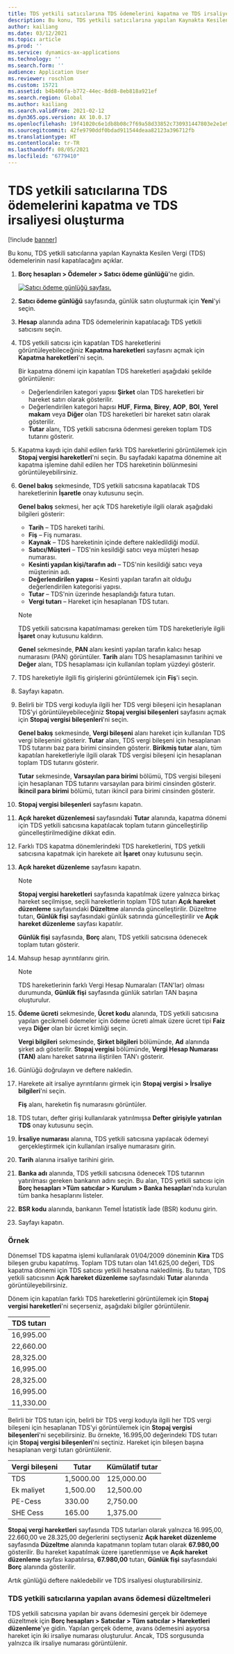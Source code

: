 ```yaml
---
title: TDS yetkili satıcılarına TDS ödemelerini kapatma ve TDS irsaliyesi oluşturma
description: Bu konu, TDS yetkili satıcılarına yapılan Kaynakta Kesilen Vergi (TDS) ödemelerinin nasıl kapatılacağını açıklar.
author: kailiang
ms.date: 03/12/2021
ms.topic: article
ms.prod: ''
ms.service: dynamics-ax-applications
ms.technology: ''
ms.search.form: ''
audience: Application User
ms.reviewer: roschlom
ms.custom: 15721
ms.assetid: b4b406fa-b772-44ec-8dd8-8eb818a921ef
ms.search.region: Global
ms.author: kailiang
ms.search.validFrom: 2021-02-12
ms.dyn365.ops.version: AX 10.0.17
ms.openlocfilehash: 19f41020c6e1db8b08c7f69a58d33852c730931447803e2e1e970b1c293b6acd
ms.sourcegitcommit: 42fe9790ddf0bdad911544deaa82123a396712fb
ms.translationtype: HT
ms.contentlocale: tr-TR
ms.lasthandoff: 08/05/2021
ms.locfileid: "6779410"
---
```

# <a name="settle-tds-payments-to-tds-authority-vendors-and-generate-tds-challan"></a>TDS yetkili satıcılarına TDS ödemelerini kapatma ve TDS irsaliyesi oluşturma

[!include [banner](../includes/banner.md)]

Bu konu, TDS yetkili satıcılarına yapılan Kaynakta Kesilen Vergi (TDS) ödemelerinin nasıl kapatılacağını açıklar.

1. **Borç hesapları \> Ödemeler \> Satıcı ödeme günlüğü**'ne gidin.

    [![Satıcı ödeme günlüğü sayfası.](./media/apac-ind-TDS-51.png)](./media/apac-ind-TDS-51.png)

2. **Satıcı ödeme günlüğü** sayfasında, günlük satırı oluşturmak için **Yeni**'yi seçin.
3. **Hesap** alanında adına TDS ödemelerinin kapatılacağı TDS yetkili satıcısını seçin.
4. TDS yetkili satıcısı için kapatılan TDS hareketlerini görüntüleyebileceğiniz **Kapatma hareketleri** sayfasını açmak için **Kapatma hareketleri**'ni seçin.

    Bir kapatma dönemi için kapatılan TDS hareketleri aşağıdaki şekilde görüntülenir:

    - Değerlendirilen kategori yapısı **Şirket** olan TDS hareketleri bir hareket satırı olarak gösterilir.
    - Değerlendirilen kategori hapısı **HUF**, **Firma**, **Birey**, **AOP**, **BOI**, **Yerel makam** veya **Diğer** olan TDS hareketleri bir hareket satırı olarak gösterilir.
    - **Tutar** alanı, TDS yetkili satıcısına ödenmesi gereken toplam TDS tutarını gösterir.

5. Kapatma kaydı için dahil edilen farklı TDS hareketlerini görüntülemek için **Stopaj vergisi hareketleri**'ni seçin. Bu sayfadaki kapatma dönemine ait kapatma işlemine dahil edilen her TDS hareketinin bölünmesini görüntüleyebilirsiniz.
6. **Genel bakış** sekmesinde, TDS yetkili satıcısına kapatılacak TDS hareketlerinin **İşaretle** onay kutusunu seçin.

    **Genel bakış** sekmesi, her açık TDS hareketiyle ilgili olarak aşağıdaki bilgileri gösterir:

    - **Tarih** – TDS hareketi tarihi.
    - **Fiş** – Fiş numarası.
    - **Kaynak** – TDS hareketinin içinde deftere nakledildiği modül.
    - **Satıcı/Müşteri** – TDS'nin kesildiği satıcı veya müşteri hesap numarası.
    - **Kesinti yapılan kişi/tarafın adı** – TDS'nin kesildiği satıcı veya müşterinin adı.
    - **Değerlendirilen yapısı** – Kesinti yapılan tarafın ait olduğu değerlendirilen kategorisi yapısı.
    - **Tutar** – TDS'nin üzerinde hesaplandığı fatura tutarı.
    - **Vergi tutarı** – Hareket için hesaplanan TDS tutarı.

    > [!NOTE]
    > TDS yetkili satıcısına kapatılmaması gereken tüm TDS hareketleriyle ilgili **İşaret** onay kutusunu kaldırın.

    **Genel** sekmesinde, **PAN** alanı kesinti yapılan tarafın kalıcı hesap numarasını (PAN) görüntüler. **Tarih** alanı TDS hesaplamasının tarihini ve **Değer** alanı, TDS hesaplaması için kullanılan toplam yüzdeyi gösterir.

7. TDS hareketiyle ilgili fiş girişlerini görüntülemek için **Fiş**'i seçin.
8. Sayfayı kapatın.
10. Belirli bir TDS vergi koduyla ilgili her TDS vergi bileşeni için hesaplanan TDS'yi görüntüleyebileceğiniz **Stopaj vergisi bileşenleri** sayfasını açmak için **Stopaj vergisi bileşenleri**'ni seçin.

    **Genel bakış** sekmesinde, **Vergi bileşeni** alanı hareket için kullanılan TDS vergi bileşenini gösterir. **Tutar** alanı, TDS vergi bileşeni için hesaplanan TDS tutarını baz para birimi cinsinden gösterir. **Birikmiş tutar** alanı, tüm kapatılan hareketleriyle ilgili olarak TDS vergisi bileşeni için hesaplanan toplam TDS tutarını gösterir.

    **Tutar** sekmesinde, **Varsayılan para birimi** bölümü, TDS vergisi bileşeni için hesaplanan TDS tutarını varsayılan para birimi cinsinden gösterir. **İkincil para birimi** bölümü, tutarı ikincil para birimi cinsinden gösterir.

11. **Stopaj vergisi bileşenleri** sayfasını kapatın.
12. **Açık hareket düzenlemesi** sayfasındaki **Tutar** alanında, kapatma dönemi için TDS yetkili satıcısına kapatılacak toplam tutarın güncelleştirilip güncelleştirilmediğine dikkat edin.
13. Farklı TDS kapatma dönemlerindeki TDS hareketlerini, TDS yetkili satıcısına kapatmak için harekete ait **İşaret** onay kutusunu seçin.
14. **Açık hareket düzenleme** sayfasını kapatın.

    > [!NOTE]
    > **Stopaj vergisi hareketleri** sayfasında kapatılmak üzere yalnızca birkaç hareket seçilmişse, seçili hareketlerin toplam TDS tutarı **Açık hareket düzenleme** sayfasındaki **Düzeltme** alanında güncelleştirilir. Düzeltme tutarı, **Günlük fişi** sayfasındaki günlük satırında güncelleştirilir ve **Açık hareket düzenleme** sayfası kapatılır.

    **Günlük fişi** sayfasında, **Borç** alanı, TDS yetkili satıcısına ödenecek toplam tutarı gösterir.

15. Mahsup hesap ayrıntılarını girin.

    > [!NOTE]
    > TDS hareketlerinin farklı Vergi Hesap Numaraları (TAN'lar) olması durumunda, **Günlük fişi** sayfasında günlük satırları TAN başına oluşturulur.

16. **Ödeme ücreti** sekmesinde, **Ücret kodu** alanında, TDS yetkili satıcısına yapılan gecikmeli ödemeler için ödeme ücreti almak üzere ücret tipi **Faiz** veya **Diğer** olan bir ücret kimliği seçin.

    **Vergi bilgileri** sekmesinde, **Şirket bilgileri** bölümünde, **Ad** alanında şirket adı gösterilir. **Stopaj vergisi** bölümünde, **Vergi Hesap Numarası (TAN)** alanı hareket satırına iliştirilen TAN'ı gösterir.

17. Günlüğü doğrulayın ve deftere nakledin.
18. Harekete ait irsaliye ayrıntılarını girmek için **Stopaj vergisi \> İrsaliye bilgileri**'ni seçin.

    **Fiş** alanı, hareketin fiş numarasını görüntüler.
    
19. TDS tutarı, defter girişi kullanılarak yatırılmışsa **Defter girişiyle yatırılan TDS** onay kutusunu seçin.
20. **İrsaliye numarası** alanına, TDS yetkili satıcısına yapılacak ödemeyi gerçekleştirmek için kullanılan irsaliye numarasını girin.
21. **Tarih** alanına irsaliye tarihini girin.
22. **Banka adı** alanında, TDS yetkili satıcısına ödenecek TDS tutarının yatırılması gereken bankanın adını seçin. Bu alan, TDS yetkili satıcısı için **Borç hesapları \>Tüm satıcılar \> Kurulum \> Banka hesapları**'nda kurulan tüm banka hesaplarını listeler.
23. **BSR kodu** alanında, bankanın Temel İstatistik İade (BSR) kodunu girin.
24. Sayfayı kapatın.

### <a name="example"></a>Örnek

Dönemsel TDS kapatma işlemi kullanılarak 01/04/2009 döneminin **Kira** TDS bileşen grubu kapatılmış. Toplam TDS tutarı olan 141.625,00 değeri, TDS kapatma dönemi için TDS satıcısı yetkili hesabına nakledilmiş. Bu tutarı, TDS yetkili satıcısının **Açık hareket düzenleme** sayfasındaki **Tutar** alanında görüntüleyebilirsiniz.

Dönem için kapatılan farklı TDS hareketlerini görüntülemek için **Stopaj vergisi hareketleri**'ni seçerseniz, aşağıdaki bilgiler görüntülenir.

| TDS tutarı |
|------------|
| 16,995.00  |
| 22,660.00  |
| 28,325.00  |
| 16,995.00  |
| 28,325.00  |
| 16,995.00  |
| 11,330.00  |

Belirli bir TDS tutarı için, belirli bir TDS vergi koduyla ilgili her TDS vergi bileşeni için hesaplanan TDS'yi görüntülemek için **Stopaj vergisi bileşenleri**'ni seçebilirsiniz. Bu örnekte, 16.995,00 değerindeki TDS tutarı için **Stopaj vergisi bileşenleri**'ni seçtiniz. Hareket için bileşen başına hesaplanan vergi tutarı görüntülenir.

| Vergi bileşeni | Tutar    | Kümülatif tutar |
|---------------|-----------|--------------------|
| TDS           | 1,5000.00 | 125,000.00         |
| Ek maliyet     | 1,500.00  | 12,500.00          |
| PE-Cess       | 330.00    | 2,750.00           |
| SHE Cess      | 165.00    | 1,375.00           |

**Stopaj vergi hareketleri** sayfasında TDS tutarları olarak yalnızca 16.995,00, 22.660,00 ve 28.325,00 değerlerini seçtiyseniz **Açık hareket düzenleme** sayfasında **Düzeltme** alanında kapatmanın toplam tutarı olarak **67.980,00** gösterilir. Bu hareket kapatılmak üzere işaretlenmişse ve **Açık hareket düzenleme** sayfası kapatılırsa, **67.980,00** tutarı, **Günlük fişi** sayfasındaki **Borç** alanında gösterilir.

Artık günlüğü deftere nakledebilir ve TDS irsaliyesi oluşturabilirsiniz.

### <a name="adjustment-of-advance-payments-that-are-made-to-tds-authority-vendors"></a>TDS yetkili satıcılarına yapılan avans ödemesi düzeltmeleri

TDS yetkili satıcısına yapılan bir avans ödemesini gerçek bir ödemeye düzeltmek için **Borç hesapları \> Satıcılar \> Tüm satıcılar \> Hareketleri düzenleme**'ye gidin. Yapılan gerçek ödeme, avans ödemesini aşıyorsa hareket için iki irsaliye numarası oluşturulur. Ancak, TDS sorgusunda yalnızca ilk irsaliye numarası görüntülenir.
